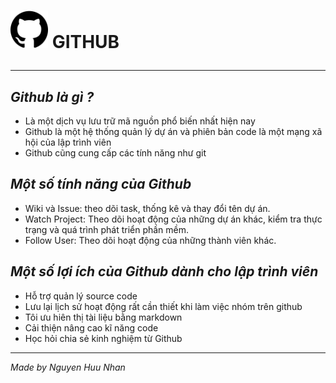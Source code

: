 # <img src="../images/github.png" width ="60" heigh="60"> GITHUB <hr>

## *Github là gì ?*
* Là một dịch vụ lưu trữ mã nguồn phổ biến nhất hiện nay
* Github là một hệ thống quản lý dự án và phiên bản code là một mạng xã hội của lập trình viên
* Github cũng cung cấp các tính năng như git

## *Một số tính năng của Github*
* Wiki và Issue: theo dõi task, thống kê và thay đổi tên dự án.
* Watch Project: Theo dõi hoạt động của những dự án khác, kiểm tra thực trạng và quá trình phát triển phần mềm.
* Follow User: Theo dõi hoạt động của những thành viên khác.

## *Một số lợi ích của Github dành cho lập trình viên*
* Hỗ trợ quản lý source code
* Lưu lại lịch sử hoạt động rất cần thiết khi làm việc nhóm trên github
* Tôi ưu hiên thị tài liệu bằng markdown
* Cải thiện nâng cao kĩ năng code
* Học hỏi chia sẻ kinh nghiệm từ Github

<hr>

*Made by Nguyen Huu Nhan*